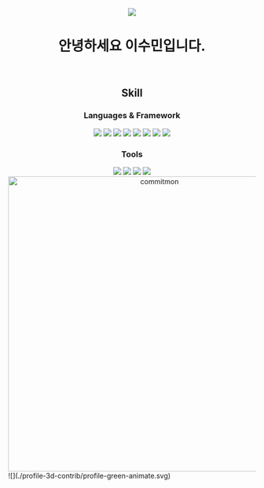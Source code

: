 <div align="center">
  <img src="https://capsule-render.vercel.app/api?type=waving&color=00BFFF&height=150&section=header" />

  <h1 align="center">안녕하세요 이수민입니다.</h1>
  </br>
  
  <h2 align="center">Skill</h2>

  <h3 align="center">Languages & Framework</h3>
  <div align="center">
    <img src="https://img.shields.io/badge/JavaScript-F7DF1E?style=for-the-badge&logo=JavaScript&logoColor=white" />
    <img src="https://img.shields.io/badge/TypeScript-007ACC?style=for-the-badge&logo=typescript&logoColor=white" />
    <img src="https://img.shields.io/badge/React-20232A?style=for-the-badge&logo=react&logoColor=61DAFB" />
    <img src="https://img.shields.io/badge/HTML5-E34F26?style=for-the-badge&logo=html5&logoColor=white" />
    <img src="https://img.shields.io/badge/CSS-styled--components-DB7093?style=for-the-badge&logo=styled-components&logoColor=white" />
    <img src="https://img.shields.io/badge/Java-007396.svg?&style=for-the-badge&logo=Java&logoColor=white" />
    <img src="https://img.shields.io/badge/Spring-6DB33F.svg?&style=for-the-badge&logo=Java&logoColor=white" />
    <img src="https://img.shields.io/badge/MySQL-4479A1.svg?&style=for-the-badge&logo=Java&logoColor=white" />
  </div>

  <h3 align="center">Tools</h3>
  
  <div align="center">
    <img src="https://img.shields.io/badge/GIT-F05032.svg?&style=for-the-badge&logo=Java&logoColor=white" />
    <img src="https://img.shields.io/badge/Visual_Studio_Code-0078D4?style=for-the-badge&logo=visual%20studio%20code&logoColor=white" />
    <img src="https://img.shields.io/badge/intellijidea-000000.svg?&style=for-the-badge&logo=Eclipse%20IDE&logoColor=white" />
    <img src="https://capsule-render.vercel.app/api?type=waving&color=00BFFF&height=150&section=footer" />
  </div>

<a href="https://github.com/doongjun/commitmon">
  <img alt="commitmon" src="https://commitmon.me/adventure?username=${sumin}&theme=${grassland}&userFetchType=${mutual}" width="600px" />
</a>
</div>
![](./profile-3d-contrib/profile-green-animate.svg)
